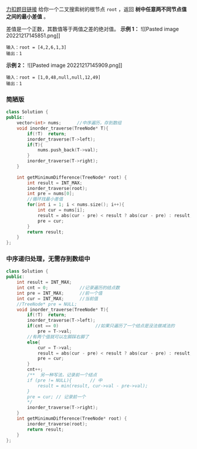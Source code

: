 [力扣题目链接](https://leetcode.cn/problems/minimum-absolute-difference-in-bst/)
给你一个二叉搜索树的根节点 `root` ，返回 **树中任意两不同节点值之间的最小差值** 。

差值是一个正数，其数值等于两值之差的绝对值。
**示例 1：**
![[Pasted image 20221217145851.png]]
```
输入：root = [4,2,6,1,3]
输出：1
```

**示例 2：**
![[Pasted image 20221217145909.png]]
```
输入：root = [1,0,48,null,null,12,49]
输出：1
```

### 简陋版
```c++
class Solution {
public:
    vector<int> nums;      //中序遍历，存到数组
    void inorder_traverse(TreeNode* T){
        if(!T)  return;
        inorder_traverse(T->left);
        if(T){
            nums.push_back(T->val);
        }
        inorder_traverse(T->right);
    }
    
    int getMinimumDifference(TreeNode* root) {
        int result = INT_MAX;
        inorder_traverse(root);
        int pre = nums[0];
        //循环找最小差值
        for(int i = 1; i < nums.size(); i++){   
            int cur = nums[i];
            result = abs(cur - pre) < result ? abs(cur - pre) : result;
            pre = cur;
        }
        return result;
    }
};
```

### 中序递归处理，无需存到数组中
```c++
class Solution {
public:
    int result = INT_MAX;
    int cnt = 0;            //记录遍历的结点数
    int pre = INT_MAX;      //前一个值
    int cur = INT_MAX;      //当前值
    //TreeNode* pre = NULL;
    void inorder_traverse(TreeNode* T){
        if(!T)  return;
        inorder_traverse(T->left);
        if(cnt == 0)              //如果只遍历了一个结点是没法做减法的
            pre = T->val;  
        //有两个值就可以左脚踩右脚了
        else{
            cur = T->val;          
            result = abs(cur - pre) < result ? abs(cur - pre) : result;
            pre = cur;
        }
        cnt++;   
        /**  另一种写法，记录前一个结点
        if (pre != NULL){       // 中
	        result = min(result, cur->val - pre->val);
	    }
	    pre = cur; // 记录前一个
        */
        inorder_traverse(T->right);
    }
    int getMinimumDifference(TreeNode* root) {
        inorder_traverse(root);
        return result;
    }
};
```